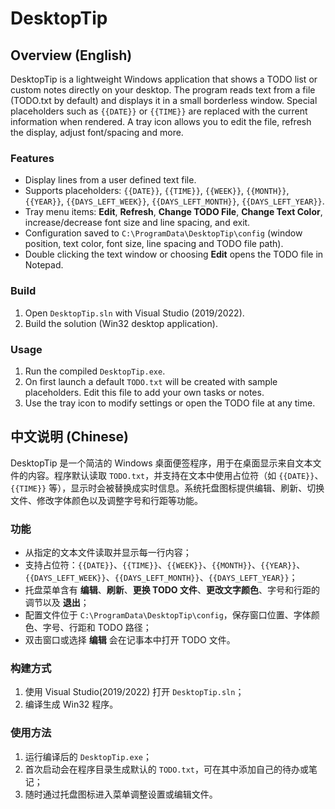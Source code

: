 # DesktopTip

## Overview (English)
DesktopTip is a lightweight Windows application that shows a TODO list or custom notes directly on your desktop. The program reads text from a file (TODO.txt by default) and displays it in a small borderless window. Special placeholders such as `{{DATE}}` or `{{TIME}}` are replaced with the current information when rendered. A tray icon allows you to edit the file, refresh the display, adjust font/spacing and more.

### Features
- Display lines from a user defined text file.
- Supports placeholders: `{{DATE}}`, `{{TIME}}`, `{{WEEK}}`, `{{MONTH}}`, `{{YEAR}}`, `{{DAYS_LEFT_WEEK}}`, `{{DAYS_LEFT_MONTH}}`, `{{DAYS_LEFT_YEAR}}`.
- Tray menu items: **Edit**, **Refresh**, **Change TODO File**, **Change Text Color**, increase/decrease font size and line spacing, and exit.
- Configuration saved to `C:\ProgramData\DesktopTip\config` (window position, text color, font size, line spacing and TODO file path).
- Double clicking the text window or choosing **Edit** opens the TODO file in Notepad.

### Build
1. Open `DesktopTip.sln` with Visual Studio (2019/2022).
2. Build the solution (Win32 desktop application).

### Usage
1. Run the compiled `DesktopTip.exe`.
2. On first launch a default `TODO.txt` will be created with sample placeholders. Edit this file to add your own tasks or notes.
3. Use the tray icon to modify settings or open the TODO file at any time.

## 中文说明 (Chinese)
DesktopTip 是一个简洁的 Windows 桌面便签程序，用于在桌面显示来自文本文件的内容。程序默认读取 `TODO.txt`，并支持在文本中使用占位符（如 `{{DATE}}`、`{{TIME}}` 等），显示时会被替换成实时信息。系统托盘图标提供编辑、刷新、切换文件、修改字体颜色以及调整字号和行距等功能。

### 功能
- 从指定的文本文件读取并显示每一行内容；
- 支持占位符：`{{DATE}}`、`{{TIME}}`、`{{WEEK}}`、`{{MONTH}}`、`{{YEAR}}`、`{{DAYS_LEFT_WEEK}}`、`{{DAYS_LEFT_MONTH}}`、`{{DAYS_LEFT_YEAR}}`；
- 托盘菜单含有 **编辑**、**刷新**、**更换 TODO 文件**、**更改文字颜色**、字号和行距的调节以及 **退出**；
- 配置文件位于 `C:\ProgramData\DesktopTip\config`，保存窗口位置、字体颜色、字号、行距和 TODO 路径；
- 双击窗口或选择 **编辑** 会在记事本中打开 TODO 文件。

### 构建方式
1. 使用 Visual Studio(2019/2022) 打开 `DesktopTip.sln`；
2. 编译生成 Win32 程序。

### 使用方法
1. 运行编译后的 `DesktopTip.exe`；
2. 首次启动会在程序目录生成默认的 `TODO.txt`，可在其中添加自己的待办或笔记；
3. 随时通过托盘图标进入菜单调整设置或编辑文件。
